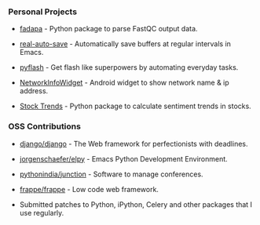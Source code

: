 <!--
.. title: Projects
.. slug: projects
.. date: 2018-03-04 21:21:21 UTC
.. tags:
.. category: projects
.. link:
.. description:
.. type: text
-->


### Personal Projects

- [fadapa](https://github.com/ChillarAnand/fadapa) - Python package to parse FastQC output data.

- [real-auto-save](https://github.com/ChillarAnand/real-auto-save) - Automatically save buffers at regular intervals in Emacs.

- [pyflash](https://github.com/ChillarAnand/pyflash) - Get flash like superpowers by automating everyday tasks.

- [NetworkInfoWidget](https://github.com/ChillarAnand/NetworkInfoWidget) - Android widget to show network name & ip address.

- [Stock Trends](https://github.com/ChillarAnand/stocktrends) - Python package to calculate sentiment trends in stocks.


### OSS Contributions

- [django/django](https://github.com/django/django/commits?author=ChillarAnand) - The Web framework for perfectionists with deadlines.

- [jorgenschaefer/elpy](https://github.com/jorgenschaefer/elpy/commits?author=ChillarAnand) - Emacs Python Development Environment.

- [pythonindia/junction](https://github.com/pythonindia/junction/commits?author=ChillarAnand) - Software to manage conferences.

- [frappe/frappe](https://github.com/frappe/frappe/commits?author=ChillarAnand) - Low code web framework.

- Submitted patches to Python, iPython, Celery and other packages that I use regularly.

